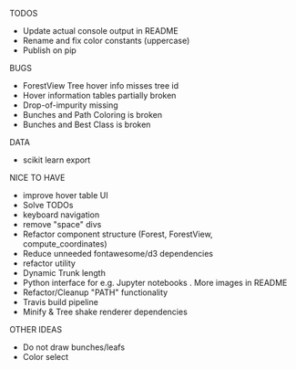 TODOS
- Update actual console output in README
- Rename and fix color constants (uppercase)
- Publish on pip

BUGS
- ForestView Tree hover info misses tree id
- Hover information tables partially broken
- Drop-of-impurity missing
- Bunches and Path Coloring is broken
- Bunches and Best Class is broken

DATA
- scikit learn export

NICE TO HAVE
- improve hover table UI
- Solve TODOs
- keyboard navigation
- remove "space" divs
- Refactor component structure (Forest, ForestView, compute_coordinates)
- Reduce unneeded fontawesome/d3 dependencies
- refactor utility
- Dynamic Trunk length
- Python interface for e.g. Jupyter notebooks
. More images in README
- Refactor/Cleanup "PATH" functionality
- Travis build pipeline
- Minify & Tree shake renderer dependencies

OTHER IDEAS
- Do not draw bunches/leafs
- Color select